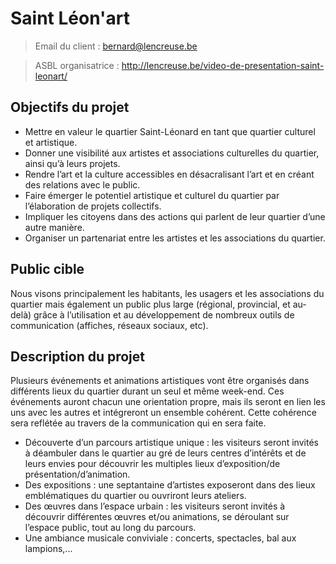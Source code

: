 # Saint Léon'art
> Email du client :
> bernard@lencreuse.be

> ASBL organisatrice :
> http://lencreuse.be/video-de-presentation-saint-leonart/

## Objectifs du projet

- Mettre en valeur le quartier Saint-Léonard en tant que quartier culturel et artistique.
- Donner une visibilité aux artistes et associations culturelles du quartier, ainsi qu’à leurs projets.
- Rendre l’art et la culture accessibles en désacralisant l’art et en créant des relations avec le public.
- Faire émerger le potentiel artistique et culturel du quartier par l’élaboration de projets collectifs.
- Impliquer les citoyens dans des actions qui parlent de leur quartier d’une autre manière.
- Organiser un partenariat entre les artistes et les associations du quartier.

## Public cible

Nous visons principalement les habitants, les usagers et les associations du quartier mais également un public plus large (régional, provincial, et au-delà) grâce à l’utilisation et au développement de nombreux outils de communication (affiches, réseaux sociaux, etc).

## Description du projet

Plusieurs événements et animations artistiques vont être organisés dans différents lieux du quartier durant un seul et même week-end. Ces événements auront chacun une orientation propre, mais ils seront en lien les uns avec les autres et intégreront un ensemble cohérent. Cette cohérence sera reflétée au travers de la communication qui en sera faite.

- Découverte d’un parcours artistique unique : les visiteurs seront invités à déambuler dans le quartier au gré de leurs centres d’intérêts et de leurs envies pour découvrir les multiples lieux d’exposition/de présentation/d’animation.
- Des expositions : une septantaine d’artistes exposeront dans des lieux emblématiques du quartier ou ouvriront leurs ateliers.
- Des œuvres dans l’espace urbain : les visiteurs seront invités à découvrir différentes œuvres et/ou animations, se déroulant sur l’espace public, tout au long du parcours.
- Une ambiance musicale conviviale : concerts, spectacles, bal aux lampions,...